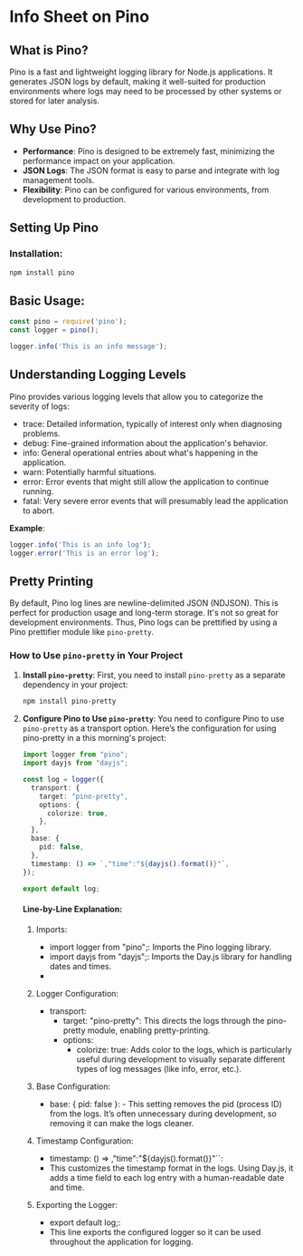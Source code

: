 # Info Sheet on Pino

## What is Pino?

Pino is a fast and lightweight logging library for Node.js applications. It generates JSON logs by default, making it well-suited for production environments where logs may need to be processed by other systems or stored for later analysis.

## Why Use Pino?

- **Performance**: Pino is designed to be extremely fast, minimizing the performance impact on your application.
- **JSON Logs**: The JSON format is easy to parse and integrate with log management tools.
- **Flexibility**: Pino can be configured for various environments, from development to production.

## Setting Up Pino

### Installation:

```bash
npm install pino
```

## Basic Usage:
```typescript
const pino = require('pino');
const logger = pino();

logger.info('This is an info message');
```

## Understanding Logging Levels
Pino provides various logging levels that allow you to categorize the severity of logs:

- trace: Detailed information, typically of interest only when diagnosing problems.
- debug: Fine-grained information about the application's behavior.
- info: General operational entries about what's happening in the application.
- warn: Potentially harmful situations.
- error: Error events that might still allow the application to continue running.
- fatal: Very severe error events that will presumably lead the application to abort.

**Example**:
```javascript
logger.info('This is an info log');
logger.error('This is an error log');
```

## Pretty Printing

By default, Pino log lines are newline-delimited JSON (NDJSON). This is perfect for production usage and long-term storage. It's not so great for development environments. Thus, Pino logs can be prettified by using a Pino prettifier module like `pino-pretty`.

### How to Use `pino-pretty` in Your Project

1. **Install `pino-pretty`**: First, you need to install `pino-pretty` as a separate dependency in your project:

   ```bash
   npm install pino-pretty
   ```
   
2. **Configure Pino to Use `pino-pretty`**: You need to configure Pino to use `pino-pretty` as a transport option. Here’s the configuration for using pino-pretty in a this morning's project:
    ```typescript
    import logger from "pino";
    import dayjs from "dayjs";
    
    const log = logger({
      transport: {
        target: "pino-pretty",
        options: {
          colorize: true,
        },
      },
      base: {
        pid: false,
      },
      timestamp: () => `,"time":"${dayjs().format()}"`,
    });
    
    export default log;

    ```

    #### Line-by-Line Explanation:
    1. Imports:
       - import logger from "pino";: Imports the Pino logging library.
       - import dayjs from "dayjs";: Imports the Day.js library for handling dates and times.
       - 
    2. Logger Configuration:
       - transport:
           - target: "pino-pretty": This directs the logs through the pino-pretty module, enabling pretty-printing.
           - options:
               - colorize: true: Adds color to the logs, which is particularly useful during development to visually separate different types of log messages (like info, error, etc.).
    
    3. Base Configuration:
       - base: { pid: false }:
             - This setting removes the pid (process ID) from the logs. It’s often unnecessary during development, so removing it can make the logs cleaner.
    
    4. Timestamp Configuration:
         - timestamp: () => ,"time":"${dayjs().format()}"``:
         - This customizes the timestamp format in the logs. Using Day.js, it adds a time field to each log entry with a human-readable date and time.
    
    5. Exporting the Logger:
         - export default log;:
         - This line exports the configured logger so it can be used throughout the application for logging.
    
   
